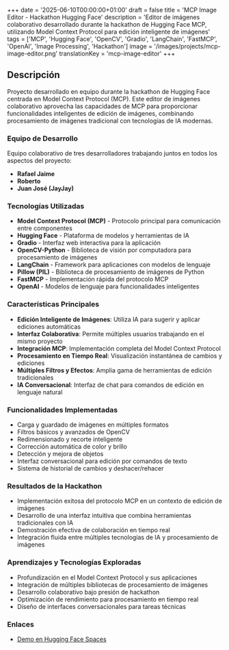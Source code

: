 +++
date = '2025-06-10T00:00:00+01:00'
draft = false
title = 'MCP Image Editor - Hackathon Hugging Face'
description = 'Editor de imágenes colaborativo desarrollado durante la hackathon de Hugging Face MCP, utilizando Model Context Protocol para edición inteligente de imágenes'
tags = ['MCP', 'Hugging Face', 'OpenCV', 'Gradio', 'LangChain', 'FastMCP', 'OpenAI', 'Image Processing', 'Hackathon']
image = '/images/projects/mcp-image-editor.png'
translationKey = 'mcp-image-editor'
+++

## Descripción

Proyecto desarrollado en equipo durante la hackathon de Hugging Face centrada en Model Context Protocol (MCP). Este editor de imágenes colaborativo aprovecha las capacidades de MCP para proporcionar funcionalidades inteligentes de edición de imágenes, combinando procesamiento de imágenes tradicional con tecnologías de IA modernas.

### Equipo de Desarrollo

Equipo colaborativo de tres desarrolladores trabajando juntos en todos los aspectos del proyecto:
- **Rafael Jaime**
- **Roberto**
- **Juan José (JayJay)**

### Tecnologías Utilizadas

- **Model Context Protocol (MCP)** - Protocolo principal para comunicación entre componentes
- **Hugging Face** - Plataforma de modelos y herramientas de IA
- **Gradio** - Interfaz web interactiva para la aplicación
- **OpenCV-Python** - Biblioteca de visión por computadora para procesamiento de imágenes
- **LangChain** - Framework para aplicaciones con modelos de lenguaje
- **Pillow (PIL)** - Biblioteca de procesamiento de imágenes de Python
- **FastMCP** - Implementación rápida del protocolo MCP
- **OpenAI** - Modelos de lenguaje para funcionalidades inteligentes

### Características Principales

- **Edición Inteligente de Imágenes**: Utiliza IA para sugerir y aplicar ediciones automáticas
- **Interfaz Colaborativa**: Permite múltiples usuarios trabajando en el mismo proyecto
- **Integración MCP**: Implementación completa del Model Context Protocol
- **Procesamiento en Tiempo Real**: Visualización instantánea de cambios y ediciones
- **Múltiples Filtros y Efectos**: Amplia gama de herramientas de edición tradicionales
- **IA Conversacional**: Interfaz de chat para comandos de edición en lenguaje natural

### Funcionalidades Implementadas

- Carga y guardado de imágenes en múltiples formatos
- Filtros básicos y avanzados de OpenCV
- Redimensionado y recorte inteligente
- Corrección automática de color y brillo
- Detección y mejora de objetos
- Interfaz conversacional para edición por comandos de texto
- Sistema de historial de cambios y deshacer/rehacer

### Resultados de la Hackathon

- Implementación exitosa del protocolo MCP en un contexto de edición de imágenes
- Desarrollo de una interfaz intuitiva que combina herramientas tradicionales con IA
- Demostración efectiva de colaboración en tiempo real
- Integración fluida entre múltiples tecnologías de IA y procesamiento de imágenes

### Aprendizajes y Tecnologías Exploradas

- Profundización en el Model Context Protocol y sus aplicaciones
- Integración de múltiples bibliotecas de procesamiento de imágenes
- Desarrollo colaborativo bajo presión de hackathon
- Optimización de rendimiento para procesamiento en tiempo real
- Diseño de interfaces conversacionales para tareas técnicas

### Enlaces

- [Demo en Hugging Face Spaces](https://huggingface.co/spaces/AgentsGuards/image_utilities_mcp)

